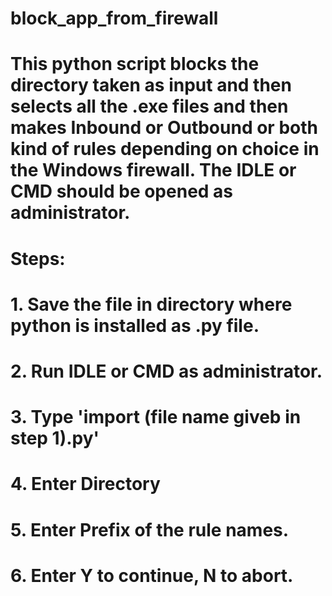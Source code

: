# block_app_from_firewall
# This python script blocks the directory taken as input and then selects all the .exe files and then makes Inbound or Outbound or both kind of rules depending on choice in the Windows firewall. The IDLE or CMD should be opened as administrator.
# Steps:
# 1. Save the file in directory where python is installed as .py file.
# 2. Run IDLE or CMD as administrator.
# 3. Type 'import (file name giveb in step 1).py'
# 4. Enter Directory
# 5. Enter Prefix of the rule names.
# 6. Enter Y to continue, N to abort.
